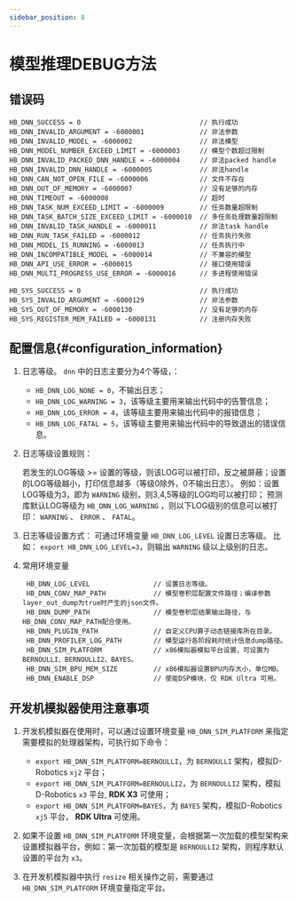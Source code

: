 ```yaml
---
sidebar_position: 8
---
```


# 模型推理DEBUG方法


## 错误码

    HB_DNN_SUCCESS = 0                              // 执行成功
    HB_DNN_INVALID_ARGUMENT = -6000001              // 非法参数
    HB_DNN_INVALID_MODEL = -6000002                 // 非法模型
    HB_DNN_MODEL_NUMBER_EXCEED_LIMIT = -6000003     // 模型个数超过限制
    HB_DNN_INVALID_PACKED_DNN_HANDLE = -6000004     // 非法packed handle
    HB_DNN_INVALID_DNN_HANDLE = -6000005            // 非法handle
    HB_DNN_CAN_NOT_OPEN_FILE = -6000006             // 文件不存在
    HB_DNN_OUT_OF_MEMORY = -6000007                 // 没有足够的内存
    HB_DNN_TIMEOUT = -6000008                       // 超时
    HB_DNN_TASK_NUM_EXCEED_LIMIT = -6000009         // 任务数量超限制
    HB_DNN_TASK_BATCH_SIZE_EXCEED_LIMIT = -6000010  // 多任务处理数量超限制
    HB_DNN_INVALID_TASK_HANDLE = -6000011           // 非法task handle
    HB_DNN_RUN_TASK_FAILED = -6000012               // 任务执行失败
    HB_DNN_MODEL_IS_RUNNING = -6000013              // 任务执行中
    HB_DNN_INCOMPATIBLE_MODEL = -6000014            // 不兼容的模型
    HB_DNN_API_USE_ERROR = -6000015                 // 接口使用错误
    HB_DNN_MULTI_PROGRESS_USE_ERROR = -6000016      // 多进程使用错误

    HB_SYS_SUCCESS = 0                              // 执行成功
    HB_SYS_INVALID_ARGUMENT = -6000129              // 非法参数
    HB_SYS_OUT_OF_MEMORY = -6000130                 // 没有足够的内存
    HB_SYS_REGISTER_MEM_FAILED = -6000131           // 注册内存失败

## 配置信息{#configuration_information}

1. 日志等级。 ``dnn`` 中的日志主要分为4个等级，：

   - ``HB_DNN_LOG_NONE = 0``，不输出日志；
   - ``HB_DNN_LOG_WARNING = 3``，该等级主要用来输出代码中的告警信息；
   - ``HB_DNN_LOG_ERROR = 4``，该等级主要用来输出代码中的报错信息；
   - ``HB_DNN_LOG_FATAL = 5``，该等级主要用来输出代码中的导致退出的错误信息。

2. 日志等级设置规则：

   若发生的LOG等级 >= 设置的等级，则该LOG可以被打印，反之被屏蔽；设置的LOG等级越小，打印信息越多（等级0除外，0不输出日志）。
   例如：设置LOG等级为3，即为 ``WARNING`` 级别，则3,4,5等级的LOG均可以被打印；
   预测库默认LOG等级为 ``HB_DNN_LOG_WARNING`` ，则以下LOG级别的信息可以被打印： 
   ``WARNING`` 、 ``ERROR`` 、 ``FATAL``。

3. 日志等级设置方式：
   可通过环境变量 ``HB_DNN_LOG_LEVEL`` 设置日志等级。
   比如： ``export HB_DNN_LOG_LEVEL=3``，则输出 ``WARNING`` 级以上级别的日志。

4. 常用环境变量

        HB_DNN_LOG_LEVEL                // 设置日志等级。
        HB_DNN_CONV_MAP_PATH            // 模型卷积层配置文件路径；编译参数layer_out_dump为true时产生的json文件。
        HB_DNN_DUMP_PATH                // 模型卷积层结果输出路径，与HB_DNN_CONV_MAP_PATH配合使用。
        HB_DNN_PLUGIN_PATH              // 自定义CPU算子动态链接库所在目录。
        HB_DNN_PROFILER_LOG_PATH        // 模型运行各阶段耗时统计信息dump路径。
        HB_DNN_SIM_PLATFORM             // x86模拟器模拟平台设置，可设置为BERNOULLI、BERNOULLI2、BAYES。
        HB_DNN_SIM_BPU_MEM_SIZE         // x86模拟器设置BPU内存大小，单位MB。
        HB_DNN_ENABLE_DSP               // 使能DSP模块，仅 RDK Ultra 可用。

## 开发机模拟器使用注意事项


1. 开发机模拟器在使用时，可以通过设置环境变量 ``HB_DNN_SIM_PLATFORM`` 来指定需要模拟的处理器架构，可执行如下命令：

   - ``export HB_DNN_SIM_PLATFORM=BERNOULLI``，为 ``BERNOULLI`` 架构，模拟D-Robotics  ``xj2`` 平台；
   - ``export HB_DNN_SIM_PLATFORM=BERNOULLI2``，为 ``BERNOULLI2`` 架构，模拟D-Robotics  ``x3`` 平台, **RDK X3** 可使用；
   - ``export HB_DNN_SIM_PLATFORM=BAYES``，为 ``BAYES`` 架构，模拟D-Robotics  ``xj5`` 平台， **RDK Ultra** 可使用。

2. 如果不设置 ``HB_DNN_SIM_PLATFORM`` 环境变量，会根据第一次加载的模型架构来设置模拟器平台，例如：第一次加载的模型是 ``BERNOULLI2`` 架构，则程序默认设置的平台为 ``x3``。

3. 在开发机模拟器中执行 ``resize`` 相关操作之前，需要通过 ``HB_DNN_SIM_PLATFORM`` 环境变量指定平台。
